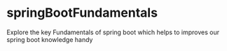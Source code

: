 # springBootFundamentals
Explore the key Fundamentals of spring boot which helps to improves our spring boot knowledge handy
